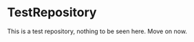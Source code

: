 TestRepository
==============

This is a test repository, nothing to be seen here. Move on now. 
 
 
  
 
 
  
  
 
 
  
  
 
 
  
 
 
 
  
 
 
